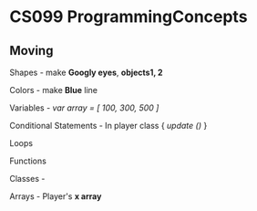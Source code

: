 # CS099 ProgrammingConcepts

## Moving 
Shapes - make **Googly eyes**, **objects1, 2**

Colors - make **Blue** line

Variables - *var array = [ 100, 300, 500 ]*

Conditional Statements - In player class { *update ()* }

Loops

Functions

Classes - 

Arrays - Player's **x array**
